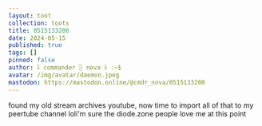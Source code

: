 ```yaml
---
layout: toot
collection: toots
title: 0515133200
date: 2024-05-15
published: true
tags: []
pinned: false
author: ⸸ commander ░ nova ⸸ :~$
avatar: /img/avatar/daemon.jpeg
mastodon: https://mastodon.online/@cmdr_nova/0515133200
---
```


found my old stream archives youtube, now time to import all of that to my peertube channel loli'm sure the diode.zone people love me at this point
